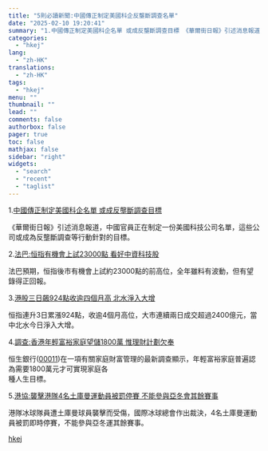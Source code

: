 ```yaml
---
title: "5則必讀新聞:中國傳正制定美國科企反壟斷調查名單"
date: "2025-02-10 19:20:41"
summary: "1.中國傳正制定美國科企名單 或成反壟斷調查目標 《華爾街日報》引述消息報道，中國官員正在制定一份美..."
categories:
  - "hkej"
lang:
  - "zh-HK"
translations:
  - "zh-HK"
tags:
  - "hkej"
menu: ""
thumbnail: ""
lead: ""
comments: false
authorbox: false
pager: true
toc: false
mathjax: false
sidebar: "right"
widgets:
  - "search"
  - "recent"
  - "taglist"
---
```


1.[中國傳正制定美國科企名單 或成反壟斷調查目標](https://m.hkej.com/landing/mobarticle2/id/3996257)

《華爾街日報》引述消息報道，中國官員正在制定一份美國科技公司名單，這些公司或成為反壟斷調查等行動針對的目標。

2.[法巴:恒指有機會上試23000點 看好中資科技股](https://m.hkej.com/landing/mobarticle2/id/3996216)  


法巴預期，恒指後市有機會上試約23000點的前高位，全年雖料有波動，但有望錄得正回報。  


3.[港股三日飆924點收逾四個月高 北水淨入大增](https://m.hkej.com/landing/mobarticle2/id/3996386)

恒指連升3日累漲924點，收逾4個月高位，大市連續兩日成交超過2400億元，當中北水今日淨入大增。

4.[調查:香港年輕富裕家庭望儲1800萬 惟理財計劃欠奉](https://m.hkej.com/landing/mobarticle2/id/3996454)

恒生銀行([00011](https://stock360.hkej.com/quotePlus/00011))在一項有關家庭財富管理的最新調查顯示，年輕富裕家庭普遍認為需要1800萬元才可實現家庭各  
種人生目標。

5.[港協:襲擊港隊4名土庫曼運動員被罰停賽 不能參與亞冬會其餘賽事](https://m.hkej.com/landing/mobarticle2/id/3996263)

港隊冰球隊員遭土庫曼球員襲擊而受傷，國際冰球總會作出裁決，4名土庫曼運動員被罰即時停賽，不能參與亞冬運其餘賽事。

[hkej](https://www2.hkej.com/instantnews/hongkong/article/3996576/5%E5%89%87%E5%BF%85%E8%AE%80%E6%96%B0%E8%81%9E%3A%E4%B8%AD%E5%9C%8B%E5%82%B3%E6%AD%A3%E5%88%B6%E5%AE%9A%E7%BE%8E%E5%9C%8B%E7%A7%91%E4%BC%81%E5%8F%8D%E5%A3%9F%E6%96%B7%E8%AA%BF%E6%9F%A5%E5%90%8D%E5%96%AE)
